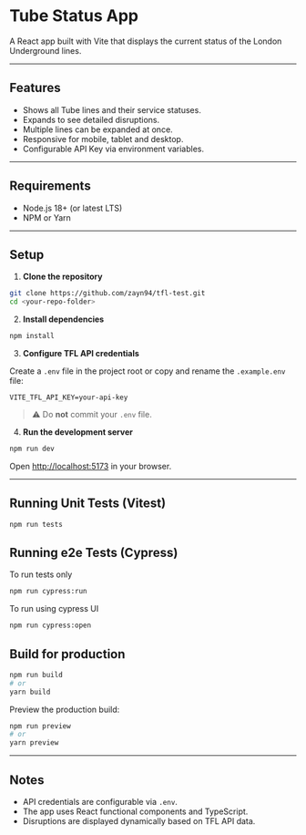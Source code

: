 # Tube Status App

A React app built with Vite that displays the current status of the London Underground lines.

---

## Features

- Shows all Tube lines and their service statuses.
- Expands to see detailed disruptions.
- Multiple lines can be expanded at once.
- Responsive for mobile, tablet and desktop.
- Configurable API Key via environment variables.

---

## Requirements

- Node.js 18+ (or latest LTS)
- NPM or Yarn

---

## Setup

1. **Clone the repository**

```bash
git clone https://github.com/zayn94/tfl-test.git
cd <your-repo-folder>
```

2. **Install dependencies**

```bash
npm install
```

3. **Configure TFL API credentials**

Create a `.env` file in the project root or copy and rename the `.example.env` file:

```env
VITE_TFL_API_KEY=your-api-key
```

> ⚠️ Do **not** commit your `.env` file.

4. **Run the development server**

```bash
npm run dev
```

Open [http://localhost:5173](http://localhost:5173) in your browser.

---

## Running Unit Tests (Vitest)

```bash
npm run tests
```

## Running e2e Tests (Cypress)

To run tests only

```bash
npm run cypress:run
```

To run using cypress UI

```bash
npm run cypress:open
```

## Build for production

```bash
npm run build
# or
yarn build
```

Preview the production build:

```bash
npm run preview
# or
yarn preview
```

---

## Notes

- API credentials are configurable via `.env`.
- The app uses React functional components and TypeScript.
- Disruptions are displayed dynamically based on TFL API data.
